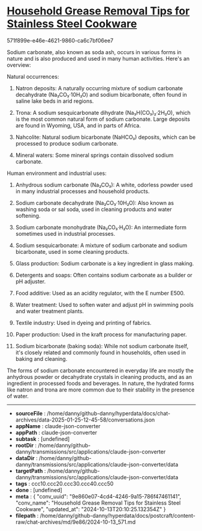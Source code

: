 # [Household Grease Removal Tips for Stainless Steel Cookware](https://claude.ai/chat/9e860e07-4cd4-4246-9a15-786f47461141)

571f899e-e46e-4621-9860-ca6c7bf06ee7

 Sodium carbonate, also known as soda ash, occurs in various forms in nature and is also produced and used in many human activities. Here's an overview:

Natural occurrences:

1. Natron deposits: A naturally occurring mixture of sodium carbonate decahydrate (Na₂CO₃·10H₂O) and sodium bicarbonate, often found in saline lake beds in arid regions.

2. Trona: A sodium sesquicarbonate dihydrate (Na₃H(CO₃)₂·2H₂O), which is the most common natural form of sodium carbonate. Large deposits are found in Wyoming, USA, and in parts of Africa.

3. Nahcolite: Natural sodium bicarbonate (NaHCO₃) deposits, which can be processed to produce sodium carbonate.

4. Mineral waters: Some mineral springs contain dissolved sodium carbonate.

Human environment and industrial uses:

1. Anhydrous sodium carbonate (Na₂CO₃): A white, odorless powder used in many industrial processes and household products.

2. Sodium carbonate decahydrate (Na₂CO₃·10H₂O): Also known as washing soda or sal soda, used in cleaning products and water softening.

3. Sodium carbonate monohydrate (Na₂CO₃·H₂O): An intermediate form sometimes used in industrial processes.

4. Sodium sesquicarbonate: A mixture of sodium carbonate and sodium bicarbonate, used in some cleaning products.

5. Glass production: Sodium carbonate is a key ingredient in glass making.

6. Detergents and soaps: Often contains sodium carbonate as a builder or pH adjuster.

7. Food additive: Used as an acidity regulator, with the E number E500.

8. Water treatment: Used to soften water and adjust pH in swimming pools and water treatment plants.

9. Textile industry: Used in dyeing and printing of fabrics.

10. Paper production: Used in the kraft process for manufacturing paper.

11. Sodium bicarbonate (baking soda): While not sodium carbonate itself, it's closely related and commonly found in households, often used in baking and cleaning.

The forms of sodium carbonate encountered in everyday life are mostly the anhydrous powder or decahydrate crystals in cleaning products, and as an ingredient in processed foods and beverages. In nature, the hydrated forms like natron and trona are more common due to their stability in the presence of water.

---

* **sourceFile** : /home/danny/github-danny/hyperdata/docs/chat-archives/data-2025-01-25-12-45-58/conversations.json
* **appName** : claude-json-converter
* **appPath** : claude-json-converter
* **subtask** : [undefined]
* **rootDir** : /home/danny/github-danny/transmissions/src/applications/claude-json-converter
* **dataDir** : /home/danny/github-danny/transmissions/src/applications/claude-json-converter/data
* **targetPath** : /home/danny/github-danny/transmissions/src/applications/claude-json-converter/data
* **tags** : ccc10.ccc20.ccc30.ccc40.ccc50
* **done** : [undefined]
* **meta** : {
  "conv_uuid": "9e860e07-4cd4-4246-9a15-786f47461141",
  "conv_name": "Household Grease Removal Tips for Stainless Steel Cookware",
  "updated_at": "2024-10-13T20:10:25.132354Z"
}
* **filepath** : /home/danny/github-danny/hyperdata/docs/postcraft/content-raw/chat-archives/md/9e86/2024-10-13_571.md